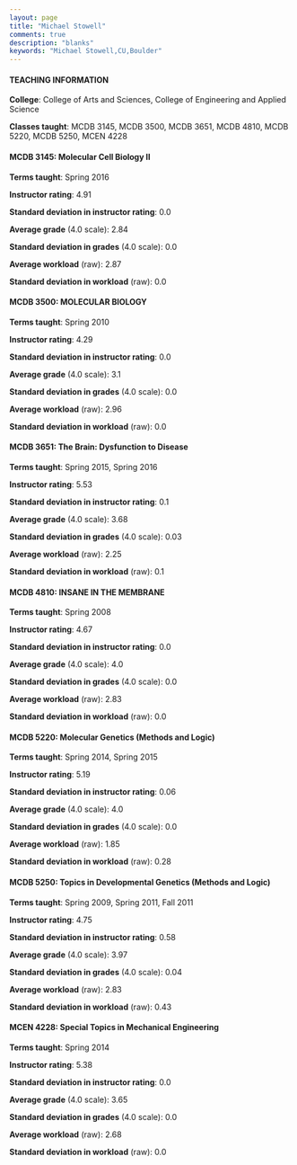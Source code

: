 ```yaml
---
layout: page
title: "Michael Stowell" 
comments: true
description: "blanks"
keywords: "Michael Stowell,CU,Boulder"
---
```

<head>
<script src="https://ajax.googleapis.com/ajax/libs/jquery/2.1.3/jquery.min.js"></script>
<script src="https://dl.dropboxusercontent.com/s/pc42nxpaw1ea4o9/highcharts.js?dl=0"></script>
<!-- <script src="../assets/js/highcharts.js"></script> -->
<style type="text/css">@font-face {
	font-family: "Bebas Neue";
	src: url(https://www.filehosting.org/file/details/544349/BebasNeue Regular.otf) format("opentype");
	}
	h1.Bebas { 
		font-family: "Bebas Neue", Verdana, Tahoma;
	}
</style>
</head>
	   
#### TEACHING INFORMATION

**College**: College of Arts and Sciences, College of Engineering and Applied Science

**Classes taught**: MCDB 3145, MCDB 3500, MCDB 3651, MCDB 4810, MCDB 5220, MCDB 5250, MCEN 4228

#### MCDB 3145: Molecular Cell Biology II

**Terms taught**: Spring 2016

**Instructor rating**: 4.91

**Standard deviation in instructor rating**: 0.0

**Average grade** (4.0 scale): 2.84

**Standard deviation in grades** (4.0 scale): 0.0

**Average workload** (raw): 2.87

**Standard deviation in workload** (raw): 0.0

#### MCDB 3500: MOLECULAR BIOLOGY

**Terms taught**: Spring 2010

**Instructor rating**: 4.29

**Standard deviation in instructor rating**: 0.0

**Average grade** (4.0 scale): 3.1

**Standard deviation in grades** (4.0 scale): 0.0

**Average workload** (raw): 2.96

**Standard deviation in workload** (raw): 0.0

#### MCDB 3651: The Brain: Dysfunction to Disease

**Terms taught**: Spring 2015, Spring 2016

**Instructor rating**: 5.53

**Standard deviation in instructor rating**: 0.1

**Average grade** (4.0 scale): 3.68

**Standard deviation in grades** (4.0 scale): 0.03

**Average workload** (raw): 2.25

**Standard deviation in workload** (raw): 0.1

#### MCDB 4810: INSANE IN THE MEMBRANE

**Terms taught**: Spring 2008

**Instructor rating**: 4.67

**Standard deviation in instructor rating**: 0.0

**Average grade** (4.0 scale): 4.0

**Standard deviation in grades** (4.0 scale): 0.0

**Average workload** (raw): 2.83

**Standard deviation in workload** (raw): 0.0

#### MCDB 5220: Molecular Genetics (Methods and Logic)

**Terms taught**: Spring 2014, Spring 2015

**Instructor rating**: 5.19

**Standard deviation in instructor rating**: 0.06

**Average grade** (4.0 scale): 4.0

**Standard deviation in grades** (4.0 scale): 0.0

**Average workload** (raw): 1.85

**Standard deviation in workload** (raw): 0.28

#### MCDB 5250: Topics in Developmental Genetics (Methods and Logic)

**Terms taught**: Spring 2009, Spring 2011, Fall 2011

**Instructor rating**: 4.75

**Standard deviation in instructor rating**: 0.58

**Average grade** (4.0 scale): 3.97

**Standard deviation in grades** (4.0 scale): 0.04

**Average workload** (raw): 2.83

**Standard deviation in workload** (raw): 0.43

#### MCEN 4228: Special Topics in Mechanical Engineering

**Terms taught**: Spring 2014

**Instructor rating**: 5.38

**Standard deviation in instructor rating**: 0.0

**Average grade** (4.0 scale): 3.65

**Standard deviation in grades** (4.0 scale): 0.0

**Average workload** (raw): 2.68

**Standard deviation in workload** (raw): 0.0

